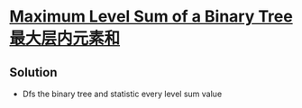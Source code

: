 # [Maximum Level Sum of a Binary Tree](https://leetcode.com/problems/maximum-level-sum-of-a-binary-tree/) [最大层内元素和](https://leetcode-cn.com/problems/maximum-level-sum-of-a-binary-tree/)

## Solution
* Dfs the binary tree and statistic every level sum value
